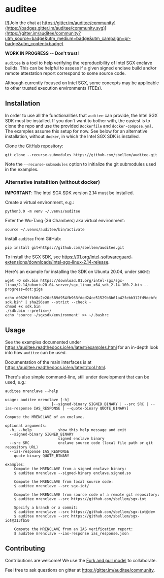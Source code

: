 # auditee

[![Join the chat at https://gitter.im/auditee/community](https://badges.gitter.im/auditee/community.svg)](https://gitter.im/auditee/community?utm_source=badge&utm_medium=badge&utm_campaign=pr-badge&utm_content=badge)

**WORK IN PROGRESS** -- **Don't trust!**

`auditee` is a tool to help verifying the reproducibility of Intel SGX
enclave builds. This can be helpful to assess if a given signed enclave build
and/or remote attestation report correspond to some source code.

Although currently focused on Intel SGX, some concepts may be applicable to
other trusted execution environments (TEEs).

## Installation
In order to use all the functionalities that `auditee` can provide, the
Intel SGX SDK must be installed. If you don't want to bother with, the easiest
is to clone the repo and use the provided `Dockerfile` and
`docker-compose.yml`. The examples assume this setup for now. See below for
an alternative installation, without `docker`, in which the Intel SGX SDK
is installed.

Clone the GitHub repository:

```shell
git clone --recurse-submodules https://github.com/sbellem/auditee.git
```

Note the `--recurse-submodules` option to initialize the git submodules
used in the examples.


### Alternative installtion (without docker)

**IMPORTANT**: The Intel SGX SDK version 2.14 must be installed.

Create a virtual environment, e.g.:

```shell
python3.9 -m venv ~/.venvs/auditee
```

Enter the Wu-Tang (36 Chambers) aka virtual environment:

```shell
source ~/.venvs/auditee/bin/activate
```

Install `auditee` from GitHub:

```shell
pip install git+https://github.com/sbellem/auditee.git
```

To install the SGX SDK, see
https://01.org/intel-softwareguard-extensions/downloads/intel-sgx-linux-2.14-release.

Here's an example for installing the SDK on Ubuntu 20.04, under `$HOME`:

```shell
wget -O sdk.bin https://download.01.org/intel-sgx/sgx-linux/2.14/ubuntu20.04-server/sgx_linux_x64_sdk_2.14.100.2.bin --progress=dot:giga

echo d0626ffb36c2e20c589d954fb968fded24ce51529b8b61a42febb312fd9debfc sdk.bin" | sha256sum --strict --check -
chmod +x sdk.bin
./sdk.bin --prefix=~/
echo 'source ~/sgxsdk/environment' >> ~/.bashrc
```


## Usage
See the examples documented under https://auditee.readthedocs.io/en/latest/examples.html
for an in-depth look into how `auditee` can be used.

Documentation of the main interfaces is at
https://auditee.readthedocs.io/en/latest/tool.html.

There's also simple command-line, still under development that can be used,
e.g.:

```console
auditee mrenclave --help

usage: auditee mrenclave [-h]
                     [--signed-binary SIGNED_BINARY | --src SRC | --ias-response IAS_RESPONSE | --quote-binary QUOTE_BINARY]

Compute the MRENCLAVE of an enclave.

optional arguments:
  -h, --help            show this help message and exit
  --signed-binary SIGNED_BINARY
                        signed enclave binary
  --src SRC             enclave source code (local file path or git repository URL)
  --ias-response IAS_RESPONSE
  --quote-binary QUOTE_BINARY

examples:
    Compute the MRENCLAVE from a signed enclave binary:
    $ auditee mrenclave --signed-binary enclave.signed.so

    Compute the MRENCLAVE from local source code:
    $ auditee mrenclave --src sgx-iot/

    Compute the MRENCLAVE from source code of a remote git repository:
    $ auditee mrenclave --src https://github.com/sbellem/sgx-iot

    Specify a branch or a commit:
    $ auditee mrenclave --src https://github.com/sbellem/sgx-iot@dev
    $ auditee mrenclave --src https://github.com/sbellem/sgx-iot@313fb50

    Compute the MRENCLAVE from an IAS verification report:
    $ auditee mrenclave --ias-response ias_response.json
```

## Contributing
Contributions are welcome! We use the [Fork and pull model](https://docs.github.com/en/github/collaborating-with-pull-requests/getting-started/about-collaborative-development-models#fork-and-pull-model) to collaborate.

Feel free to ask questions on gitter at https://gitter.im/auditee/community.
